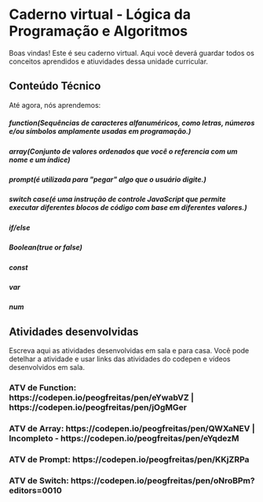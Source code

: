 # Caderno virtual - Lógica da Programação e Algoritmos
Boas vindas! Este é seu caderno virtual. Aqui você deverá guardar todos os conceitos aprendidos e atiuvidades dessa unidade curricular. 


## Conteúdo Técnico
Até agora, nós aprendemos: 
<h5>function(Sequências de caracteres alfanuméricos, como letras, números e/ou símbolos amplamente usadas em programação.)<h5> 
<h5>array(Conjunto de valores ordenados que você o referencia com um nome e um índice)<h5>
<h5>prompt(é utilizada para "pegar" algo que o usuário digite.)<h5>
<h5>switch case(é uma instrução de controle JavaScript que permite executar diferentes blocos de código com base em diferentes valores.)<h5>
<h5>if/else<h5>
<h5>Boolean(true or false)<h5>
<h5>const<h5>
<h5>var<h5>
<h5>num<h5>


## Atividades desenvolvidas
Escreva aqui as atividades desenvolvidas em sala e para casa. Você pode detelhar a atividade e usar links das atividades do codepen e vídeos desenvolvidos em sala. 
<h3>ATV de Function: https://codepen.io/peogfreitas/pen/eYwabVZ | https://codepen.io/peogfreitas/pen/jOgMGer<h3>
<h3>ATV de Array: https://codepen.io/peogfreitas/pen/QWXaNEV | Incompleto - https://codepen.io/peogfreitas/pen/eYqdezM<h3>
<h3>ATV de Prompt: https://codepen.io/peogfreitas/pen/KKjZRPa<h3>
<h3>ATV de Switch: https://codepen.io/peogfreitas/pen/oNroBPm?editors=0010<h3>

